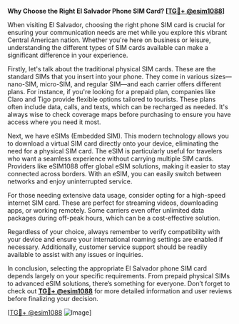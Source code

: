 **Why Choose the Right El Salvador Phone SIM Card? [[TG💪+ @esim1088](https://t.me/s/esim1088)]**

When visiting El Salvador, choosing the right phone SIM card is crucial for ensuring your communication needs are met while you explore this vibrant Central American nation. Whether you're here on business or leisure, understanding the different types of SIM cards available can make a significant difference in your experience.

Firstly, let's talk about the traditional physical SIM cards. These are the standard SIMs that you insert into your phone. They come in various sizes—nano-SIM, micro-SIM, and regular SIM—and each carrier offers different plans. For instance, if you're looking for a prepaid plan, companies like Claro and Tigo provide flexible options tailored to tourists. These plans often include data, calls, and texts, which can be recharged as needed. It's always wise to check coverage maps before purchasing to ensure you have access where you need it most.

Next, we have eSIMs (Embedded SIM). This modern technology allows you to download a virtual SIM card directly onto your device, eliminating the need for a physical SIM card. The eSIM is particularly useful for travelers who want a seamless experience without carrying multiple SIM cards. Providers like eSIM1088 offer global eSIM solutions, making it easier to stay connected across borders. With an eSIM, you can easily switch between networks and enjoy uninterrupted service.

For those needing extensive data usage, consider opting for a high-speed internet SIM card. These are perfect for streaming videos, downloading apps, or working remotely. Some carriers even offer unlimited data packages during off-peak hours, which can be a cost-effective solution.

Regardless of your choice, always remember to verify compatibility with your device and ensure your international roaming settings are enabled if necessary. Additionally, customer service support should be readily available to assist with any issues or inquiries.

In conclusion, selecting the appropriate El Salvador phone SIM card depends largely on your specific requirements. From prepaid physical SIMs to advanced eSIM solutions, there’s something for everyone. Don’t forget to check out **[TG💪+ @esim1088](https://t.me/s/esim1088)** for more detailed information and user reviews before finalizing your decision.

[[TG💪+ @esim1088](https://t.me/s/esim1088) ![Image](https://i.postimg.cc/Y0z9fWf4/image.png)]